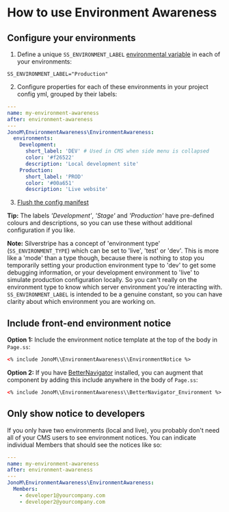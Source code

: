 # How to use Environment Awareness

## Configure your environments

1. Define a unique `SS_ENVIRONMENT_LABEL` [environmental variable](https://docs.silverstripe.org/en/4/getting_started/environment_management/) in each of your environments:
```env
SS_ENVIRONMENT_LABEL="Production"
```
2. Configure properties for each of these environments in your project config yml, grouped by their labels:
```yml
---
name: my-environment-awareness
after: environment-awareness
---
JonoM\EnvironmentAwareness\EnvironmentAwareness:
  environments:
    Development:
      short_label: 'DEV' # Used in CMS when side menu is collapsed
      color: '#f26522'
      description: 'Local development site'
    Production:
      short_label: 'PROD'
      color: '#00a651'
      description: 'Live website'
```
3. [Flush the config manifest](https://docs.silverstripe.org/en/4/developer_guides/execution_pipeline/manifests/#flushing)

**Tip:** The labels *'Development'*, *'Stage'* and *'Production'* have pre-defined colours and descriptions, so you can use these without additional configuration if you like.

__Note:__ Silverstripe has a concept of 'environment type' (`SS_ENVIRONMENT_TYPE`) which can be set to 'live', 'test' or 'dev'. This is more like a 'mode' than a type though, because there is nothing to stop you temporarily setting your production environment type to 'dev' to get some debugging information, or your development environment to 'live' to simulate production configuration locally. So you can't really on the environment type to know which server environment you're interacting with. `SS_ENVIRONMENT_LABEL` is intended to be a genuine constant, so you can have clarity about which environment you are working on.

## Include front-end environment notice

**Option 1:** Include the environment notice template at the top of the body in `Page.ss`:
```html
<% include JonoM\\EnvironmentAwareness\\EnvironmentNotice %>
```

**Option 2:** If you have [BetterNavigator](https://github.com/jonom/silverstripe-betternavigator) installed, you can augment that component by adding this include anywhere in the body of `Page.ss`:
```html
<% include JonoM\\EnvironmentAwareness\\BetterNavigator_Environment %>
```

## Only show notice to developers

If you only have two environments (local and live), you probably don't need all of your CMS users to see environment notices. You can indicate individual Members that should see the notices like so:
```yml
---
name: my-environment-awareness
after: environment-awareness
---
JonoM\EnvironmentAwareness\EnvironmentAwareness:
  Members:
    - developer1@yourcompany.com
    - developer2@yourcompany.com
```
